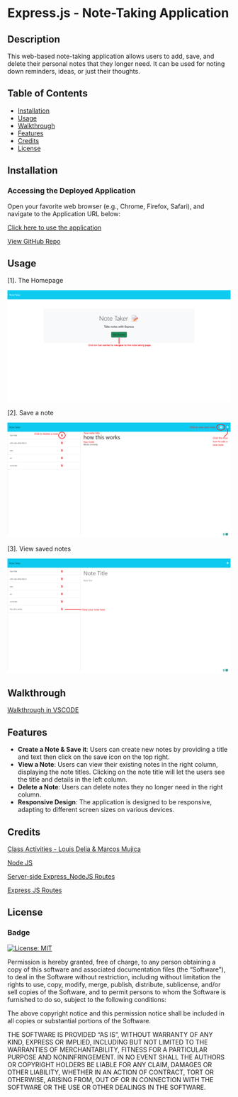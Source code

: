 # Express.js - Note-Taking Application

## Description

This web-based note-taking application allows users to add, save, and delete their personal notes that they longer need. It can be used for noting down reminders, ideas, or just their thoughts.

## Table of Contents

- [Installation](#installation)
- [Usage](#usage)
- [Walkthrough](#walkthrough)
- [Features](#features)
- [Credits](#credits)
- [License](#license)

## Installation

### Accessing the Deployed Application

Open your favorite web browser (e.g., Chrome, Firefox, Safari), and navigate to the Application URL below:

[Click here to use the application](https://damp-reef-00063-48318da241c2.herokuapp.com/)

[View GitHub Repo](https://github.com/hafsah1976/Express.js-Challenge-Note-Taker)

## Usage

[1]. The Homepage

![Homepage](images/app-homepage.png)

[2]. Save a note

![Add note page](images/saving-a-note.png)

[3]. View saved notes

![View all notes page](images/savednotes-on-the-left.png)

## Walkthrough

[Walkthrough in VSCODE](https://watch.screencastify.com/v/R7MzltklYRBTehOunnOB)

## Features

- **Create a Note & Save it**: Users can create new notes by providing a title and text then click on the save icon on the top right.
- **View a Note**: Users can view their existing notes in the right column, displaying the note titles. Clicking on the note title will let the users see the title and details in the left column.
- **Delete a Note**: Users can delete notes they no longer need in the right column.
- **Responsive Design**: The application is designed to be responsive, adapting to different screen sizes on various devices.

## Credits

[Class Activities - Louis Delia & Marcos Mujica](https://git.bootcampcontent.com/George-Washington-University/GWU-VIRT-FSF-PT-05-2023-U-LOLC/-/tree/main/11-Express)

[Node JS](https://nodejs.org/docs/latest-v16.x/api/fs.html#synchronous-example)

[Server-side Express_NodeJS Routes](https://developer.mozilla.org/en-US/docs/Learn/Server-side/Express_Nodejs/routes)

[Express JS Routes](https://www.youtube.com/watch?v=0Hu27PoloYw)

## License

### Badge

[![License: MIT](https://img.shields.io/badge/License-MIT-yellow.svg)](https://opensource.org/licenses/MIT)

Permission is hereby granted, free of charge, to any person obtaining a copy of this software and associated documentation files (the “Software”), to deal in the Software without restriction, including without limitation the rights to use, copy, modify, merge, publish, distribute, sublicense, and/or sell copies of the Software, and to permit persons to whom the Software is furnished to do so, subject to the following conditions:

The above copyright notice and this permission notice shall be included in all copies or substantial portions of the Software.

THE SOFTWARE IS PROVIDED “AS IS”, WITHOUT WARRANTY OF ANY KIND, EXPRESS OR IMPLIED, INCLUDING BUT NOT LIMITED TO THE WARRANTIES OF MERCHANTABILITY, FITNESS FOR A PARTICULAR PURPOSE AND NONINFRINGEMENT. IN NO EVENT SHALL THE AUTHORS OR COPYRIGHT HOLDERS BE LIABLE FOR ANY CLAIM, DAMAGES OR OTHER LIABILITY, WHETHER IN AN ACTION OF CONTRACT, TORT OR OTHERWISE, ARISING FROM, OUT OF OR IN CONNECTION WITH THE SOFTWARE OR THE USE OR OTHER DEALINGS IN THE SOFTWARE.
